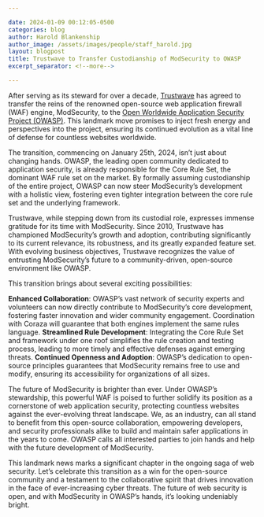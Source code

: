 ```yaml
---

date: 2024-01-09 00:12:05-0500
categories: blog
author: Harold Blankenship
author_image: /assets/images/people/staff_harold.jpg
layout: blogpost
title: Trustwave to Transfer Custodianship of ModSecurity to OWASP
excerpt_separator: <!--more-->

---
```


After serving as its steward for over a decade, [Trustwave](https://www.trustwave.com) has agreed to transfer the reins of the renowned open-source web application firewall (WAF) engine, ModSecurity, to the [Open Worldwide Application Security Project (OWASP)](https://owasp.org). This landmark move promises to inject fresh energy and perspectives into the project, ensuring its continued evolution as a vital line of defense for countless websites worldwide.

The transition, commencing on January 25th, 2024, isn’t just about changing hands. OWASP, the leading open community dedicated to application security, is already responsible for the Core Rule Set, the dominant WAF rule set on the market. By formally assuming custodianship of the entire project, OWASP can now steer ModSecurity’s development with a holistic view, fostering even tighter integration between the core rule set and the underlying framework.
<!--more-->
Trustwave, while stepping down from its custodial role, expresses immense gratitude for its time with ModSecurity. Since 2010, Trustwave has championed ModSecurity’s growth and adoption, contributing significantly to its current relevance, its robustness, and its greatly expanded feature set. With evolving business objectives, Trustwave recognizes the value of entrusting ModSecurity’s future to a community-driven, open-source environment like OWASP.

This transition brings about several exciting possibilities:

**Enhanced Collaboration**: OWASP’s vast network of security experts and volunteers can now directly contribute to ModSecurity’s core development, fostering faster innovation and wider community engagement. Coordination with Coraza will guarantee that both engines implement the same rules language.
**Streamlined Rule Development**: Integrating the Core Rule Set and framework under one roof simplifies the rule creation and testing process, leading to more timely and effective defenses against emerging threats.
**Continued Openness and Adoption**: OWASP’s dedication to open-source principles guarantees that ModSecurity remains free to use and modify, ensuring its accessibility for organizations of all sizes.

The future of ModSecurity is brighter than ever. Under OWASP’s stewardship, this powerful WAF is poised to further solidify its position as a cornerstone of web application security, protecting countless websites against the ever-evolving threat landscape. We, as an industry, can all stand to benefit from this open-source collaboration, empowering developers, and security professionals alike to build and maintain safer applications in the years to come. OWASP calls all interested parties to join hands and help with the future development of ModSecurity.

This landmark news marks a significant chapter in the ongoing saga of web security. Let’s celebrate this transition as a win for the open-source community and a testament to the collaborative spirit that drives innovation in the face of ever-increasing cyber threats. The future of web security is open, and with ModSecurity in OWASP’s hands, it’s looking undeniably bright.